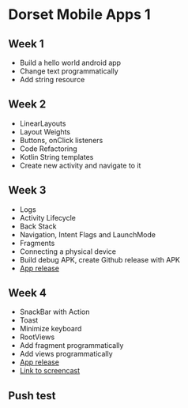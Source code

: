 # Dorset Mobile Apps 1

## Week 1

 - Build a hello world android app
 - Change text programmatically
 - Add string resource

## Week 2

- LinearLayouts
- Layout Weights
- Buttons, onClick listeners
- Code Refactoring
- Kotlin String templates
- Create new activity and navigate to it

## Week 3

- Logs
- Activity Lifecycle
- Back Stack
- Navigation, Intent Flags and LaunchMode
- Fragments
- Connecting a physical device
- Build debug APK, create Github release with APK
- [App release](https://github.com/saravanabalagi/dorset_mobileApps1/releases/tag/week3)

## Week 4
- SnackBar with Action
- Toast
- Minimize keyboard
- RootViews
- Add fragment programmatically
- Add views programmatically
- [App release](https://github.com/saravanabalagi/dorset_mobileApps1/releases/tag/week4)
- [Link to screencast](https://youtu.be/AoWdhXpOuHU)


## Push test 